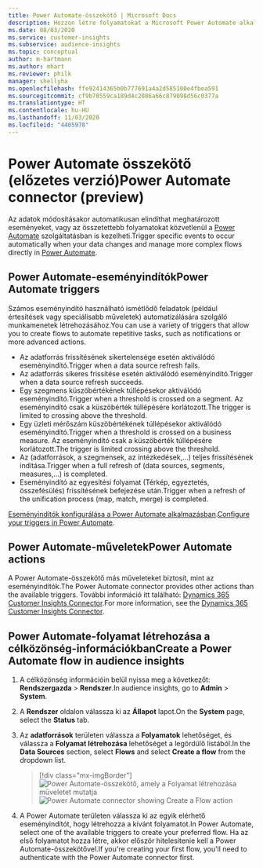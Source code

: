 ```yaml
---
title: Power Automate-összekötő | Microsoft Docs
description: Hozzon létre folyamatokat a Microsoft Power Automate alkalmazásból a Dynamics 365 Customer Insights szolgáltatásba.
ms.date: 08/03/2020
ms.service: customer-insights
ms.subservice: audience-insights
ms.topic: conceptual
author: m-hartmann
ms.author: mhart
ms.reviewer: philk
manager: shellyha
ms.openlocfilehash: ffe92414365b0b777691a4a2d585100e4fbea591
ms.sourcegitcommit: cf9b78559ca189d4c2086a66c879098d56c0377a
ms.translationtype: HT
ms.contentlocale: hu-HU
ms.lasthandoff: 11/03/2020
ms.locfileid: "4405978"
---
```

# <a name="power-automate-connector-preview"></a><span data-ttu-id="a80e9-103">Power Automate összekötő (előzetes verzió)</span><span class="sxs-lookup"><span data-stu-id="a80e9-103">Power Automate connector (preview)</span></span>

<span data-ttu-id="a80e9-104">Az adatok módosításakor automatikusan elindíthat meghatározott eseményeket, vagy az összetettebb folyamatokat közvetlenül a [Power Automate](https://flow.microsoft.com/) szolgáltatásban is kezelheti.</span><span class="sxs-lookup"><span data-stu-id="a80e9-104">Trigger specific events to occur automatically when your data changes and manage more complex flows directly in [Power Automate](https://flow.microsoft.com/).</span></span>

## <a name="power-automate-triggers"></a><span data-ttu-id="a80e9-105">Power Automate-eseményindítók</span><span class="sxs-lookup"><span data-stu-id="a80e9-105">Power Automate triggers</span></span>

<span data-ttu-id="a80e9-106">Számos eseményindító használható ismétlődő feladatok (például értesítések vagy speciálisabb műveletek) automatizálására szolgáló munkamenetek létrehozásához.</span><span class="sxs-lookup"><span data-stu-id="a80e9-106">You can use a variety of triggers that allow you to create flows to automate repetitive tasks, such as notifications or more advanced actions.</span></span> 

- <span data-ttu-id="a80e9-107">Az adatforrás frissítésének sikertelensége esetén aktiválódó eseményindító.</span><span class="sxs-lookup"><span data-stu-id="a80e9-107">Trigger when a data source refresh fails.</span></span> 
- <span data-ttu-id="a80e9-108">Az adatforrás sikeres frissítése esetén aktiválódó eseményindító.</span><span class="sxs-lookup"><span data-stu-id="a80e9-108">Trigger when a data source refresh succeeds.</span></span>
- <span data-ttu-id="a80e9-109">Egy szegmens küszöbértékének túllépésekor aktiválódó eseményindító.</span><span class="sxs-lookup"><span data-stu-id="a80e9-109">Trigger when a threshold is crossed on a segment.</span></span> <span data-ttu-id="a80e9-110">Az eseményindító csak a küszöbérték túllépésére korlátozott.</span><span class="sxs-lookup"><span data-stu-id="a80e9-110">The trigger is limited to crossing above the threshold.</span></span>
- <span data-ttu-id="a80e9-111">Egy üzleti mérőszám küszöbértékének túllépésekor aktiválódó eseményindító.</span><span class="sxs-lookup"><span data-stu-id="a80e9-111">Trigger when a threshold is crossed on a business measure.</span></span> <span data-ttu-id="a80e9-112">Az eseményindító csak a küszöbérték túllépésére korlátozott.</span><span class="sxs-lookup"><span data-stu-id="a80e9-112">The trigger is limited crossing above the threshold.</span></span>
- <span data-ttu-id="a80e9-113">Az (adatforrások, a szegmensek, az intézkedések,...) teljes frissítésének indítása.</span><span class="sxs-lookup"><span data-stu-id="a80e9-113">Trigger when a full refresh of (data sources, segments, measures,...) is completed.</span></span>
- <span data-ttu-id="a80e9-114">Eseményindító az egyesítési folyamat (Térkép, egyeztetés, összefésülés) frissítésének befejezése után.</span><span class="sxs-lookup"><span data-stu-id="a80e9-114">Trigger when a refresh of the unification process (map, match, merge) is completed.</span></span>

<span data-ttu-id="a80e9-115">[Eseményindítók konfigurálása a Power Automate alkalmazásban](https://flow.microsoft.com/connectors/shared_customerinsights/dynamics-365-customer-insights-connector/).</span><span class="sxs-lookup"><span data-stu-id="a80e9-115">[Configure your triggers in Power Automate](https://flow.microsoft.com/connectors/shared_customerinsights/dynamics-365-customer-insights-connector/).</span></span>

## <a name="power-automate-actions"></a><span data-ttu-id="a80e9-116">Power Automate-műveletek</span><span class="sxs-lookup"><span data-stu-id="a80e9-116">Power Automate actions</span></span>
<span data-ttu-id="a80e9-117">A Power Automate-összekötő más műveleteket biztosít, mint az eseményindítók.</span><span class="sxs-lookup"><span data-stu-id="a80e9-117">The Power Automate connector provides other actions than the available triggers.</span></span> <span data-ttu-id="a80e9-118">További információ itt található: [Dynamics 365 Customer Insights Connector](https://docs.microsoft.com/connectors/customerinsights/).</span><span class="sxs-lookup"><span data-stu-id="a80e9-118">For more information, see the [Dynamics 365 Customer Insights Connector](https://docs.microsoft.com/connectors/customerinsights/).</span></span>

## <a name="create-a-power-automate-flow-in-audience-insights"></a><span data-ttu-id="a80e9-119">Power Automate-folyamat létrehozása a célközönség-információkban</span><span class="sxs-lookup"><span data-stu-id="a80e9-119">Create a Power Automate flow in audience insights</span></span>

1. <span data-ttu-id="a80e9-120">A célközönség információin belül nyissa meg a következőt: **Rendszergazda** > **Rendszer**.</span><span class="sxs-lookup"><span data-stu-id="a80e9-120">In audience insights, go to **Admin** > **System**.</span></span>

1. <span data-ttu-id="a80e9-121">A **Rendszer** oldalon válassza ki az **Állapot** lapot.</span><span class="sxs-lookup"><span data-stu-id="a80e9-121">On the **System** page, select the **Status** tab.</span></span>

1. <span data-ttu-id="a80e9-122">Az **adatforrások** területen válassza a **Folyamatok** lehetőséget, és válassza a **Folyamat létrehozása** lehetőséget a legördülő listából.</span><span class="sxs-lookup"><span data-stu-id="a80e9-122">In the **Data Sources** section, select **Flows** and select **Create a flow** from the dropdown list.</span></span>
   > [!div class="mx-imgBorder"]
   > <span data-ttu-id="a80e9-123">![Power Automate-összekötő, amely a Folyamat létrehozása műveletet mutatja](media/power-automate-connector-create-flow.png "Power Automate-összekötő, amely a Folyamat létrehozása műveletet mutatja")</span><span class="sxs-lookup"><span data-stu-id="a80e9-123">![Power Automate connector showing Create a Flow action](media/power-automate-connector-create-flow.png "Power Automate connector showing Create a Flow action")</span></span>

1. <span data-ttu-id="a80e9-124">A Power Automate területen válassza ki az egyik elérhető eseményindítót, hogy létrehozza a kívánt folyamatot.</span><span class="sxs-lookup"><span data-stu-id="a80e9-124">In Power Automate, select one of the available triggers to create your preferred flow.</span></span> <span data-ttu-id="a80e9-125">Ha az első folyamatot hozza létre, akkor először hitelesítenie kell a Power Automate-összekötővel.</span><span class="sxs-lookup"><span data-stu-id="a80e9-125">If you're creating your first flow, you'll need to authenticate with the Power Automate connector first.</span></span>
